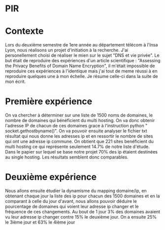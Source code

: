 # PIR

# Contexte

Lors du deuxième semestre de 1ere année au département télécom à l'Insa Lyon, nous réalisons un projet d'initiation à la recherche. J'ai personellement choisi de réaliser le mien sur le sujet "DNS et vie privée". Le but était de reproduire des expériences d'un article scientifique : "Assessing the Privacy Benefits of Domain Name Encryption", il m'était impossible de reproduire ces expériences à l'identique mais j'ai tout de meme réussi à en reproduire quelques une à mon échelle. Je résume celle-ci dans la suite de mon écrit.

# Première expérience

On va chercher à déterminer sur une liste de 1500 noms de domaines, le nombre de domaines qui bénéficient du multi hosting. On va donc obtenir l'adresse IP de chacun de ces domaines grace à l'instruction python " socket.gethostbyname()". On va pouvoir ensuite analyser le fichier txt résultat qui nous donne les adresses ip et en ressortir le nombre de sites qui ont une adresse ip commune. On obtient que 221 sites benéficient du multi hosting ce qui représente seulement 14.7% de notre liste d'étude. Dans le papier sur lequel se base notre projet 70% des ip étaient destinées au single hosting. Les résultats semblent donc comparables.

# Deuxième expérience

Nous allons ensuite étudier la dynamisme du mapping domaine/ip, en obtenant chaque jour la liste des ip pour chacun des 1500 domaines et en la comparant à celle du jour d'avant, nous allons pouvoir déduire le pourcentage de domaines qui voient leur adresse ip changer et le fréquence de ces changements. Au bout de 1 jour 3% des domaines avaient vu leur adresse ip changer contre 15% le deuxième jour. On a ensuite 25% le 3ième jour et 63% le 4ième jour 
